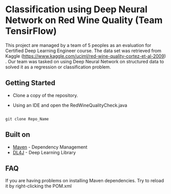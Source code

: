 # Classification using Deep Neural Network on Red Wine Quality (Team TensirFlow)

This project are managed by a team of 5 peoples as an evaluation for Certified Deep Learning Engineer course. The data set was retrieved from Kaggle (https://www.kaggle.com/uciml/red-wine-quality-cortez-et-al-2009) . Our team was tasked on using Deep Neural Network on structured data to solved it as a regression or classification problem.

## Getting Started 

- Clone a copy of the repository. 

- Using an IDE and open the RedWineQualityCheck.java


```

git clone Repo_Name

```

## Built on

* [Maven](https://maven.apache.org/) - Dependency Management
* [DL4J](https://deeplearning4j.org/) - Deep Learning Library


## FAQ 

If you are having problems on installing Maven dependencies. Try to reload it by right-clicking the POM.xml


